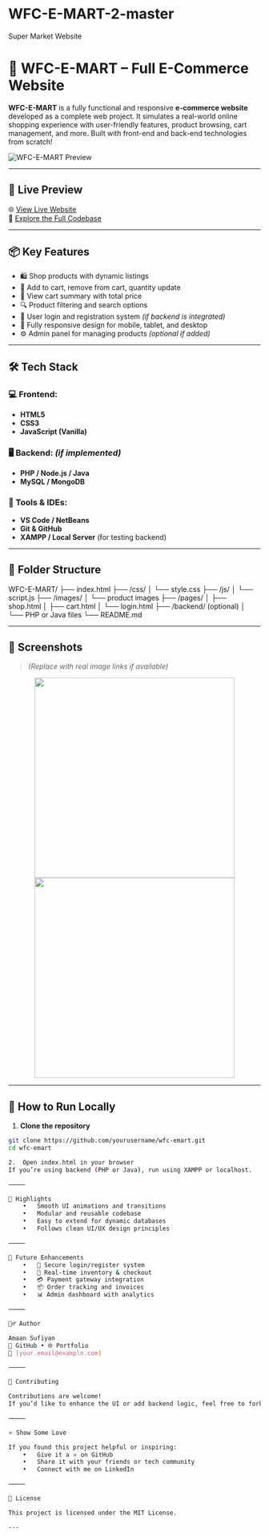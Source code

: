 # WFC-E-MART-2-master
Super Market Website

# 🛒 WFC-E-MART – Full E-Commerce Website

**WFC-E-MART** is a fully functional and responsive **e-commerce website** developed as a complete web project. It simulates a real-world online shopping experience with user-friendly features, product browsing, cart management, and more. Built with front-end and back-end technologies from scratch!

![WFC-E-MART Preview](https://user-images.githubusercontent.com/yourusername/wfc-emart-demo.gif)

---

## 🚀 Live Preview

🌐 [View Live Website](https://yourusername.github.io/wfc-emart)  
📂 [Explore the Full Codebase](https://github.com/yourusername/wfc-emart)

---

## 📦 Key Features

- 🛍️ Shop products with dynamic listings  
- 🧾 Add to cart, remove from cart, quantity update  
- 🛒 View cart summary with total price  
- 🔍 Product filtering and search options  
- 🔐 User login and registration system *(if backend is integrated)*  
- 📱 Fully responsive design for mobile, tablet, and desktop  
- ⚙️ Admin panel for managing products *(optional if added)*

---

## 🛠️ Tech Stack

### 💻 Frontend:
- **HTML5**
- **CSS3**
- **JavaScript (Vanilla)**

### 🖥️ Backend: *(if implemented)*
- **PHP / Node.js / Java**  
- **MySQL / MongoDB**

### 🧰 Tools & IDEs:
- **VS Code / NetBeans**
- **Git & GitHub**
- **XAMPP / Local Server** (for testing backend)

---

## 📁 Folder Structure

WFC-E-MART/
├── index.html
├── /css/
│   └── style.css
├── /js/
│   └── script.js
├── /images/
│   └── product images
├── /pages/
│   ├── shop.html
│   ├── cart.html
│   └── login.html
├── /backend/ (optional)
│   └── PHP or Java files
└── README.md

---

## 📸 Screenshots

> *(Replace with real image links if available)*

<div align="center">
  <img src="https://user-images.githubusercontent.com/yourusername/wfc-home.png" width="400"/>
  <img src="https://user-images.githubusercontent.com/yourusername/wfc-cart.png" width="400"/>
</div>

---

## 🔧 How to Run Locally

1. **Clone the repository**

```bash
git clone https://github.com/yourusername/wfc-emart.git
cd wfc-emart

2.	Open index.html in your browser
If you’re using backend (PHP or Java), run using XAMPP or localhost.

⸻

🌟 Highlights
	•	Smooth UI animations and transitions
	•	Modular and reusable codebase
	•	Easy to extend for dynamic databases
	•	Follows clean UI/UX design principles

⸻

📌 Future Enhancements
	•	🔐 Secure login/register system
	•	🧮 Real-time inventory & checkout
	•	💳 Payment gateway integration
	•	📦 Order tracking and invoices
	•	📊 Admin dashboard with analytics

⸻

🙋‍♂️ Author

Amaan Sufiyan
🔗 GitHub • 🌐 Portfolio
📧 [your.email@example.com]

⸻

🤝 Contributing

Contributions are welcome!
If you’d like to enhance the UI or add backend logic, feel free to fork and submit a pull request.

⸻

⭐ Show Some Love

If you found this project helpful or inspiring:
	•	Give it a ⭐ on GitHub
	•	Share it with your friends or tech community
	•	Connect with me on LinkedIn

⸻

📜 License

This project is licensed under the MIT License.

---
